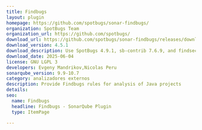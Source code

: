 ```yaml
---
title: Findbugs
layout: plugin
homepage: https://github.com/spotbugs/sonar-findbugs/
organization: SpotBugs Team
organization_url: https://github.com/spotbugs/
download_url: https://github.com/spotbugs/sonar-findbugs/releases/download/4.5.1/sonar-findbugs-plugin.jar
download_version: 4.5.1
download_description: Use SpotBugs 4.9.1, sb-contrib 7.6.9, and findsecbugs 1.13.0
download_date: 2025-06-04
license: GNU LGPL 3
developers: Evgeny Mandrikov,Nicolas Peru
sonarqube_version: 9.9-10.7
category: analizadores externos
description: Provide Findbugs rules for analysis of Java projects
details: 
seo:
  name: Findbugs
  headline: Findbugs - SonarQube Plugin
  type: ItemPage

---
```

